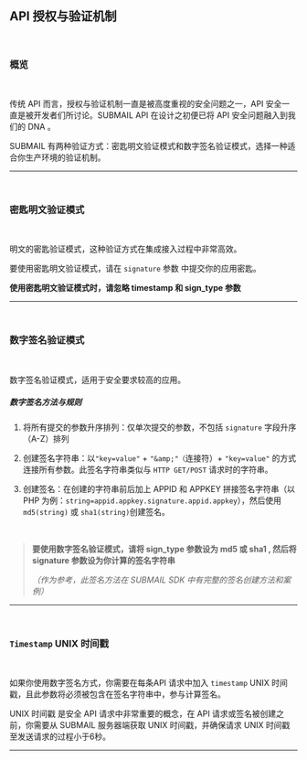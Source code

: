  

## API 授权与验证机制

<br>

### **概览**

<br>

传统 API 而言，授权与验证机制一直是被高度重视的安全问题之一，API 安全一直是被开发者们所讨论。SUBMAIL API 在设计之初便已将 API 安全问题融入到我们的 DNA 。

SUBMAIL  有两种验证方式：密匙明文验证模式和数字签名验证模式，选择一种适合你生产环境的验证机制。

---

<br>

### **密匙明文验证模式**

<br>

明文的密匙验证模式，这种验证方式在集成接入过程中非常高效。

要使用密匙明文验证模式，请在 `signature` 参数 中提交你的应用密匙。

**使用密匙明文验证模式时，请忽略 timestamp 和 sign_type 参数**

---

<br>

### **数字签名验证模式**

<br>

数字签名验证模式，适用于安全要求较高的应用。


##### *数字签名方法与规则*
1. 将所有提交的参数升序排列：仅单次提交的参数，不包括 `signature` 字段升序（A-Z）排列

2. 创建签名字符串：以`"key=value"`  + `"&amp;"（`连接符）+ `"key=value"` 的方式连接所有参数。此签名字符串类似与  `HTTP GET/POST` 请求时的字符串。

3. 创建签名：在创建的字符串前后加上 APPID 和 APPKEY 拼接签名字符串（以 PHP 为例：`string=appid.appkey.signature.appid.appkey`），然后使用 `md5(string)` 或 `sha1(string)`创建签名。

   <br>



> **要使用数字签名验证模式，请将 sign_type 参数设为 md5 或 sha1 , 然后将 signature 参数设为你计算的签名字符串**
>
> _（作为参考，此签名方法在 SUBMAIL SDK 中有完整的签名创建方法和案例）_

---

<br>

### **`Timestamp` UNIX 时间戳**

<br>

如果你使用数字签名方式，你需要在每条API 请求中加入 `timestamp` UNIX 时间戳，且此参数将必须被包含在签名字符串中，参与计算签名。

UNIX 时间戳 是安全 API 请求中非常重要的概念，在 API 请求或签名被创建之前，你需要从 SUBMAIL 服务器端获取 UNIX 时间戳，并确保请求 UNIX 时间戳至发送请求的过程小于6秒。

---